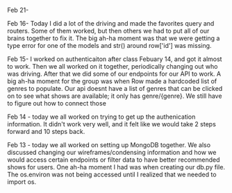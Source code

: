 Feb 21-

Feb 16- Today I did a lot of the driving and made the favorites query and routers. Some of them worked, but then others we had to put all of our brains together to fix it. The big ah-ha moment was that we were getting a type error for one of the models and str() around row['id'] was missing.

Feb 15- I worked on authenticaiton after class Febuary 14, and got it almost to work. Then we all worked on it together, periodically changing out who was driving. After that we did some of our endpoints for our API to work. A big ah-ha moment for the group was when Row made a hardcoded list of genres to populate. Our api doesnt have a list of genres that can be clicked on to see what shows are available; it only has genre/{genre}. We still have to figure out how to connect those

Feb 14 - today we all worked on trying to get up the authenication information. It didn't work very well, and it felt like we would take 2 steps forward and 10 steps back.

Feb 13 - today we all worked on setting up MongoDB together. We also discussed changing our wireframes/condensing information and how we would access certain endpoints or filter data to have better recommended shows for users. One ah-ha moment I had was when creating our db.py file. The os.environ was not being accessed until I realized that we needed to import os.

